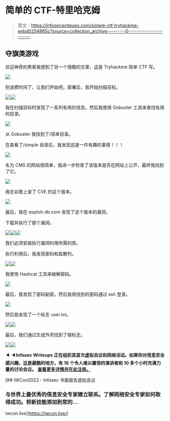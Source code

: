 # 简单的 CTF-特里哈克姆

> 原文：<https://infosecwriteups.com/simple-ctf-tryhackme-eebd0254865c?source=collection_archive---------0----------------------->

## 夺旗类游戏

欢迎神奇的黑客我想到了另一个很酷的文章，这是 Tryhackme 简单 CTF 写。

![](img/1e5c0cf259c722017e8ca1c2ee82f780.png)

别浪费时间了，让我们开始吧。部署后，我开始扫描目标。

![](img/1fab114d51125286209d813d0edc9b6a.png)![](img/41ad7789bbb7ba611bb38a5692f60c5a.png)

我在扫描目标时发现了一系列有用的信息。然后我使用 Gobuster 工具来查找有用的目录。

![](img/bad0d135340958e336ab0e806fe589ac.png)

从 Gobuster 我找到了/简单目录。

在查看了/simple 目录后，我发现这是一件有趣的事情！！！

![](img/3bf14edb162a25e73b5afbfcf46a7def.png)

名为 CMS 的网站很简单，我进一步检查了该版本是否在网站上公开，最终我找到了它。

![](img/4102b74a4cddd3c4be1ec1bd07720ebc.png)

我在谷歌上查了 CVE 的这个版本。

![](img/17a8c492075c6ae592b7db59d9aee3d1.png)

最后，我在 exploit-db.com 发现了这个版本的漏洞。

下载并执行了那个漏洞。

![](img/e0ee703b85e11175b0c451311722768e.png)![](img/25b07e227ff20719f8ecf96c0ceacdeb.png)![](img/cb877b8de5a2ab40f45189a9e2bad95c.png)

我们必须安装执行漏洞利用所需的库。

执行利用后，我发现密码和盐散列。

![](img/81215877d28ccf0a902f00811b17776e.png)![](img/14f67c9e749c5939c16dea27c65e9433.png)

我使用 Hashcat 工具来破解密码。

![](img/5cbd3e64b29a846f7d4d9252dd5a69a2.png)

最后，我发现了密码秘密。然后我用找到的密码通过 ssh 登录。

![](img/67170feaad446dec800f2c5f6b95503a.png)

然后我发现了一个标志 user.txt。

![](img/3abc24929feefe201dccdbee292de602.png)![](img/c1e0e5101b4b306e35a4835520f3d760.png)

最后，我们通过生成外壳找到了根标志。

![](img/b8580149a6e501e3171f5c01c3746ec3.png)![](img/58c563b1e5a014ef4a10e5e4402112b3.png)

**🔈 🔈Infosec Writeups 正在组织其首次虚拟会议和网络活动。如果你对信息安全感兴趣，这是最酷的地方，有 16 个令人难以置信的演讲者和 10 多个小时充满力量的讨论会议。** [**查看更多详情并在此注册。**](https://iwcon.live/)

[](https://iwcon.live/) [## IWCon2022 - Infosec 书面报告虚拟会议

### 与世界上最优秀的信息安全专家建立联系。了解网络安全专家如何取得成功。将新技能添加到您的…

iwcon.live](https://iwcon.live/)
